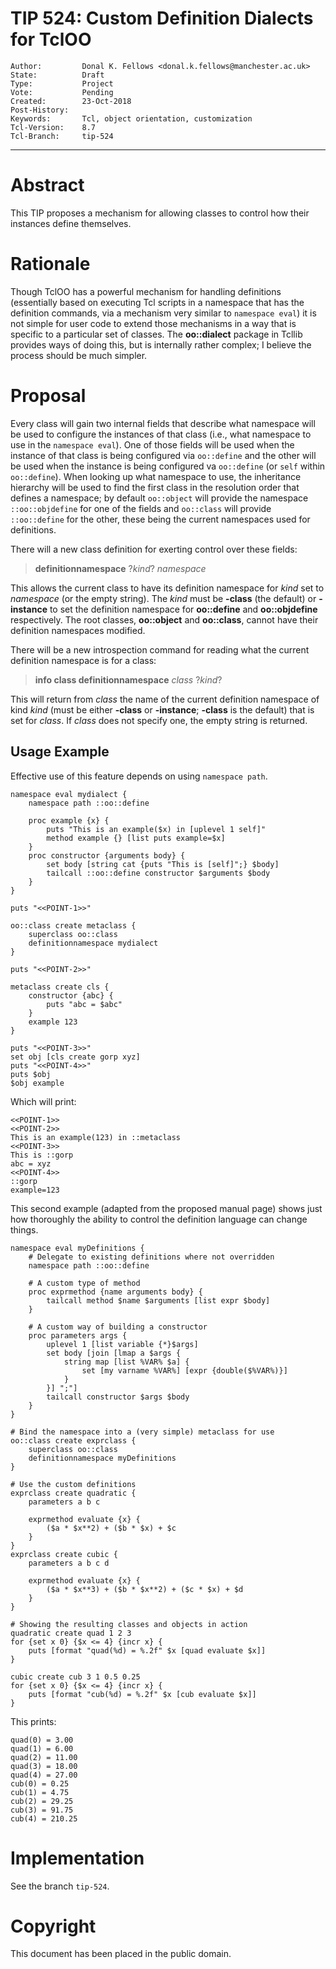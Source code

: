 # TIP 524: Custom Definition Dialects for TclOO
	Author:         Donal K. Fellows <donal.k.fellows@manchester.ac.uk>
	State:          Draft
	Type:           Project
	Vote:           Pending
	Created:        23-Oct-2018
	Post-History:
	Keywords:       Tcl, object orientation, customization
	Tcl-Version:    8.7
	Tcl-Branch:     tip-524
-----

# Abstract

This TIP proposes a mechanism for allowing classes to control how their
instances define themselves.

# Rationale

Though TclOO has a powerful mechanism for handling definitions (essentially
based on executing Tcl scripts in a namespace that has the definition
commands, via a mechanism very similar to `namespace eval`) it is not simple
for user code to extend those mechanisms in a way that is specific to a
particular set of classes. The **oo::dialect** package in Tcllib provides ways
of doing this, but is internally rather complex; I believe the process should
be much simpler.

# Proposal

Every class will gain two internal fields that describe what namespace will be
used to configure the instances of that class (i.e., what namespace to use in
the `namespace eval`). One of those fields will be used when the instance of
that class is being configured via `oo::define` and the other will be used
when the instance is being configured va `oo::define` (or `self` within
`oo::define`). When looking up what namespace to use, the inheritance
hierarchy will be used to find the first class in the resolution order that
defines a namespace; by default `oo::object` will provide the namespace
`::oo::objdefine` for one of the fields and `oo::class` will provide
`::oo::define` for the other, these being the current namespaces used for
definitions.

There will a new class definition for exerting control over these fields:

 > **definitionnamespace** ?_kind_? _namespace_

This allows the current class to have its definition namespace for _kind_ set
to _namespace_ (or the empty string). The _kind_ must be **-class** (the
default) or **-instance** to set the definition namespace for **oo::define**
and **oo::objdefine** respectively. The root classes, **oo::object** and
**oo::class**, cannot have their definition namespaces modified.

There will be a new introspection command for reading what the current
definition namespace is for a class:

 > **info class definitionnamespace** _class_ ?_kind_?

This will return from _class_ the name of the current definition namespace of
kind _kind_ (must be either **-class** or **-instance**; **-class** is the
default) that is set for _class_. If _class_ does not specify one, the empty
string is returned.

## Usage Example

Effective use of this feature depends on using `namespace path`.

    namespace eval mydialect {
        namespace path ::oo::define

        proc example {x} {
            puts "This is an example($x) in [uplevel 1 self]"
            method example {} [list puts example=$x]
        }
        proc constructor {arguments body} {
            set body [string cat {puts "This is [self]";} $body]
            tailcall ::oo::define constructor $arguments $body
        }
    }

    puts "<<POINT-1>>"

    oo::class create metaclass {
        superclass oo::class
        definitionnamespace mydialect
    }

    puts "<<POINT-2>>"

    metaclass create cls {
        constructor {abc} {
            puts "abc = $abc"
        }
        example 123
    }

    puts "<<POINT-3>>"
    set obj [cls create gorp xyz]
    puts "<<POINT-4>>"
    puts $obj
    $obj example

Which will print:

    <<POINT-1>>
    <<POINT-2>>
    This is an example(123) in ::metaclass
    <<POINT-3>>
    This is ::gorp
    abc = xyz
    <<POINT-4>>
    ::gorp
    example=123

This second example (adapted from the proposed manual page) shows just how thoroughly the ability to control the definition language can change things.

    namespace eval myDefinitions {
        # Delegate to existing definitions where not overridden
        namespace path ::oo::define

        # A custom type of method
        proc exprmethod {name arguments body} {
            tailcall method $name $arguments [list expr $body]
        }

        # A custom way of building a constructor
        proc parameters args {
            uplevel 1 [list variable {*}$args]
            set body [join [lmap a $args {
                string map [list %VAR% $a] {
                    set [my varname %VAR%] [expr {double($%VAR%)}]
                }
            }] ";"]
            tailcall constructor $args $body
        }
    }

    # Bind the namespace into a (very simple) metaclass for use
    oo::class create exprclass {
        superclass oo::class
        definitionnamespace myDefinitions
    }

    # Use the custom definitions
    exprclass create quadratic {
        parameters a b c

        exprmethod evaluate {x} {
            ($a * $x**2) + ($b * $x) + $c
        }
    }
    exprclass create cubic {
        parameters a b c d

        exprmethod evaluate {x} {
            ($a * $x**3) + ($b * $x**2) + ($c * $x) + $d
        }
    }

    # Showing the resulting classes and objects in action
    quadratic create quad 1 2 3
    for {set x 0} {$x <= 4} {incr x} {
        puts [format "quad(%d) = %.2f" $x [quad evaluate $x]]
    }

    cubic create cub 3 1 0.5 0.25
    for {set x 0} {$x <= 4} {incr x} {
        puts [format "cub(%d) = %.2f" $x [cub evaluate $x]]
    }

This prints:

    quad(0) = 3.00
    quad(1) = 6.00
    quad(2) = 11.00
    quad(3) = 18.00
    quad(4) = 27.00
	cub(0) = 0.25
	cub(1) = 4.75
	cub(2) = 29.25
	cub(3) = 91.75
	cub(4) = 210.25

# Implementation

See the branch `tip-524`.

# Copyright

This document has been placed in the public domain.
